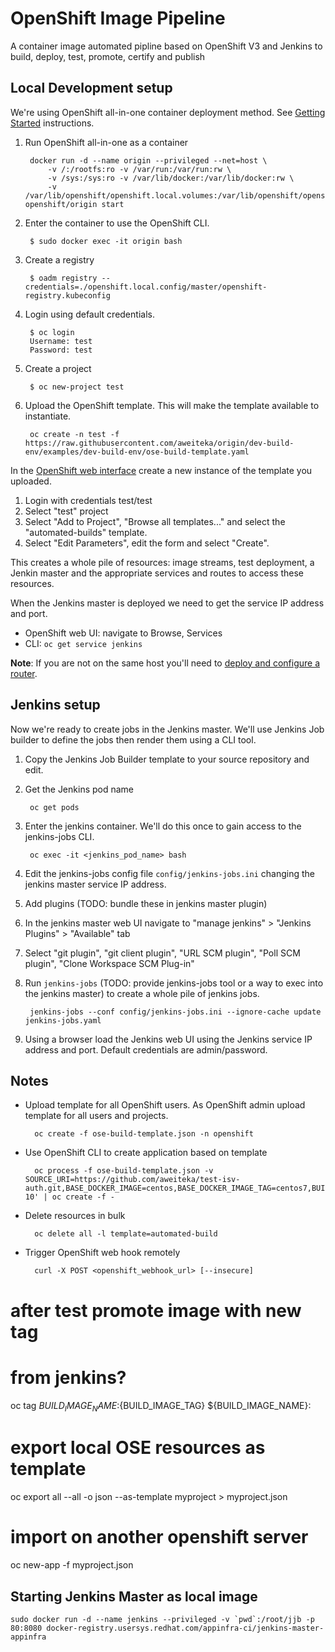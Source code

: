 # OpenShift Image Pipeline

A container image automated pipline based on OpenShift V3 and Jenkins to build, deploy, test, promote, certify and publish

## Local Development setup

We're using OpenShift all-in-one container deployment method. See [Getting Started](https://github.com/openshift/origin/#getting-started) instructions.

1. Run OpenShift all-in-one as a container

        docker run -d --name origin --privileged --net=host \
            -v /:/rootfs:ro -v /var/run:/var/run:rw \
            -v /sys:/sys:ro -v /var/lib/docker:/var/lib/docker:rw \
            -v /var/lib/openshift/openshift.local.volumes:/var/lib/openshift/openshift.local.volumes openshift/origin start

1. Enter the container to use the OpenShift CLI.

        $ sudo docker exec -it origin bash

1. Create a registry

        $ oadm registry --credentials=./openshift.local.config/master/openshift-registry.kubeconfig

1. Login using default credentials.

        $ oc login
        Username: test
        Password: test

1. Create a project

        $ oc new-project test

1. Upload the OpenShift template. This will make the template available to instantiate.

        oc create -n test -f https://raw.githubusercontent.com/aweiteka/origin/dev-build-env/examples/dev-build-env/ose-build-template.yaml

 In the [OpenShift web interface](https://localhost:8443) create a new instance of the template you uploaded.

1. Login with credentials test/test
1. Select "test" project
1. Select "Add to Project", "Browse all templates..." and select the "automated-builds" template.
1. Select "Edit Parameters", edit the form and select "Create".

This creates a whole pile of resources: image streams, test deployment, a Jenkin master and the appropriate services and routes to access these resources.

When the Jenkins master is deployed we need to get the service IP address and port.

* OpenShift web UI: navigate to Browse, Services
* CLI: `oc get service jenkins`

**Note**: If you are not on the same host you'll need to [deploy and configure a router](https://docs.openshift.org/latest/admin_guide/install/deploy_router.html).


## Jenkins setup

Now we're ready to create jobs in the Jenkins master. We'll use Jenkins Job builder to define the jobs then render them using a CLI tool.

1. Copy the Jenkins Job Builder template to your source repository and edit.
1. Get the Jenkins pod name

        oc get pods

1. Enter the jenkins container. We'll do this once to gain access to the jenkins-jobs CLI.

        oc exec -it <jenkins_pod_name> bash

1. Edit the jenkins-jobs config file `config/jenkins-jobs.ini` changing the jenkins master service IP address.
1. Add plugins (TODO: bundle these in jenkins master plugin)
  1. In the jenkins master web UI navigate to "manage jenkins" > "Jenkins Plugins" > "Available" tab
  1. Select "git plugin", "git client plugin", "URL SCM plugin", "Poll SCM plugin", "Clone Workspace SCM Plug-in"
1. Run `jenkins-jobs` (TODO: provide jenkins-jobs tool or a way to exec into the jenkins master) to create a whole pile of jenkins jobs.

        jenkins-jobs --conf config/jenkins-jobs.ini --ignore-cache update jenkins-jobs.yaml

1. Using a browser load the Jenkins web UI using the Jenkins service IP address and port. Default credentials are admin/password.


## Notes


* Upload template for all OpenShift users. As OpenShift admin upload template for all users and projects.

        oc create -f ose-build-template.json -n openshift

* Use OpenShift CLI to create application based on template

        oc process -f ose-build-template.json -v SOURCE_URI=https://github.com/aweiteka/test-isv-auth.git,BASE_DOCKER_IMAGE=centos,BASE_DOCKER_IMAGE_TAG=centos7,BUILD_IMAGE_NAME=acmeapp,NAME=acme,TEST_CMD='/usr/bin/sleep 10' | oc create -f -


* Delete resources in bulk

        oc delete all -l template=automated-build

* Trigger OpenShift web hook remotely

        curl -X POST <openshift_webhook_url> [--insecure]

# after test promote image with new tag
# from jenkins?
oc tag ${BUILD_IMAGE_NAME}:${BUILD_IMAGE_TAG} ${BUILD_IMAGE_NAME}:<new-tag>

# export local OSE resources as template
oc export all --all -o json --as-template myproject > myproject.json

# import on another openshift server
oc new-app -f myproject.json

## Starting Jenkins Master as local image

```
sudo docker run -d --name jenkins --privileged -v `pwd`:/root/jjb -p 80:8080 docker-registry.usersys.redhat.com/appinfra-ci/jenkins-master-appinfra
```
